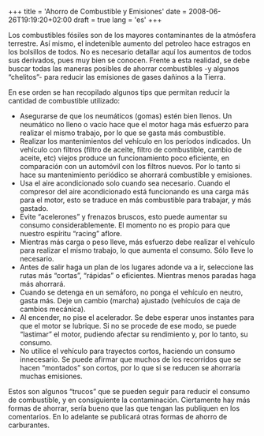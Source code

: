 +++
title = 'Ahorro de Combustible y Emisiones'
date = 2008-06-26T19:19:20+02:00
draft = true
lang = 'es'
+++

Los combustibles fósiles son de los mayores contaminantes de la atmósfera terrestre. Así mismo, el indetenible aumento del petroleo hace estragos en los bolsillos de todos. No es necesario detallar aquí los aumentos de todos sus derivados, pues muy bien se conocen. Frente a esta realidad, se debe buscar todas las maneras posibles de ahorrar combustibles -y algunos “chelitos”- para reducir las emisiones de gases dañinos a la Tierra.

En ese orden se han recopilado algunos tips que permitan reducir la cantidad de combustible utilizado:

- Asegurarse de que los neumáticos (gomas) estén bien llenos. Un neumático no lleno o vacío hace que el motor haga más esfuerzo para realizar el mismo trabajo, por lo que se gasta más combustible.
- Realizar los mantenimientos del vehículo en los períodos indicados. Un vehículo con filtros (filtro de aceite, filtro de combustible, cambio de aceite, etc) viejos produce un funcionamiento poco eficiente, en comparación con un automóvil con los filtros nuevos. Por lo tanto si hace su mantenimiento periódico se ahorrará combustible y emisiones.
- Usa el aire acondicionado solo cuando sea necesario. Cuando el compresor del aire acondicionado está funcionando es una carga más para el motor, esto se traduce en más combustible para trabajar, y más gastado.
- Evite “acelerones” y frenazos bruscos, esto puede aumentar su consumo considerablemente. El momento no es propio para que nuestro espíritu “racing” aflore.
- Mientras más carga o peso lleve, más esfuerzo debe realizar el vehículo para realizar el mismo trabajo, lo que aumenta el consumo. Sólo lleve lo necesario.
- Antes de salir haga un plan de los lugares adonde va a ir, seleccione las rutas más “cortas”, “rápidas” o eficientes. Mientras menos paradas haga más ahorrará.
- Cuando se detenga en un semáforo, no ponga el vehículo en neutro, gasta más. Deje un cambio (marcha) ajustado (vehículos de caja de cambios mecánica).
- Al encender, no pise el acelerador. Se debe esperar unos instantes para que el motor se lubrique. Si no se procede de ese modo, se puede “lastimar” el motor, pudiendo afectar su rendimiento y, por lo tanto, su consumo.
- No utilice el vehículo para trayectos cortos, haciendo un consumo innecesario. Se puede afirmar que muchos de los recorridos que se hacen “montados” son cortos, por lo que si se reducen se ahorraría muchas emisiones.

Estos son algunos “trucos” que se pueden seguir para reducir el consumo de combustible, y en consiguiente la contaminación. Ciertamente hay más formas de ahorrar, sería bueno que las que tengan las publiquen en los comentarios. En lo adelante se publicará otras formas de ahorro de carburantes.

